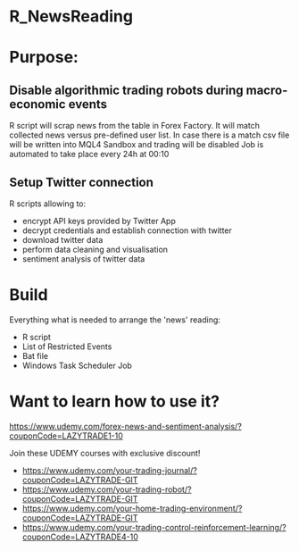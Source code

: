 # R_NewsReading

# Purpose:

## Disable algorithmic trading robots during macro-economic events

R script will scrap news from the table in Forex Factory. It will match collected news versus pre-defined user list.
In case there is a match csv file will be written into MQL4 Sandbox and trading will be disabled
Job is automated to take place every 24h at 00:10

## Setup Twitter connection

R scripts allowing to:

- encrypt API keys provided by Twitter App
- decrypt credentials and establish connection with twitter
- download twitter data
- perform data cleaning and visualisation
- sentiment analysis of twitter data

# Build

Everything what is needed to arrange the 'news' reading:

- R script
- List of Restricted Events
- Bat file
- Windows Task Scheduler Job

# Want to learn how to use it?

https://www.udemy.com/forex-news-and-sentiment-analysis/?couponCode=LAZYTRADE1-10

Join these UDEMY courses with exclusive discount!

* https://www.udemy.com/your-trading-journal/?couponCode=LAZYTRADE-GIT
* https://www.udemy.com/your-trading-robot/?couponCode=LAZYTRADE-GIT
* https://www.udemy.com/your-home-trading-environment/?couponCode=LAZYTRADE-GIT
* https://www.udemy.com/your-trading-control-reinforcement-learning/?couponCode=LAZYTRADE4-10
